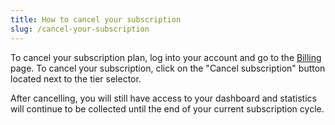```yaml
---
title: How to cancel your subscription
slug: /cancel-your-subscription
---
```


To cancel your subscription plan, log into your account and go to the [Billing](https://swetrix.com/billing) page. To cancel your subscription, click on the "Cancel subscription" button located next to the tier selector.

After cancelling, you will still have access to your dashboard and statistics will continue to be collected until the end of your current subscription cycle.
